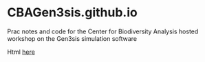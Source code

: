 # CBAGen3sis.github.io
Prac notes and code for the Center for Biodiversity Analysis hosted workshop on the Gen3sis simulation software

Html [here](https://alexskeels.github.io/CBAGen3sis.github.io/)
